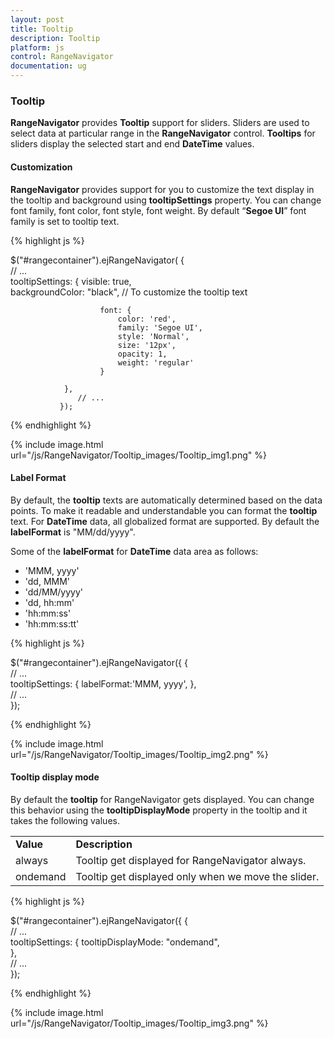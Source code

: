```yaml
---
layout: post
title: Tooltip
description: Tooltip
platform: js
control: RangeNavigator
documentation: ug
---
```



### Tooltip

**RangeNavigator** provides **Tooltip** support for sliders. Sliders are used to select data at particular range in the **RangeNavigator** control. **Tooltips** for sliders display the selected start and end **DateTime** values.

#### Customization

**RangeNavigator** provides support for you to customize the text display in the tooltip and background using **tooltipSettings** property. You can change font family, font color, font style, font weight. By default “**Segoe UI**” font family is set to tooltip text.


{% highlight js %}


$("#rangecontainer").ejRangeNavigator(
               {   
                   // ...              
                tooltipSettings: {
                    visible: true,  
                    backgroundColor: "black",
                           //  To customize the tooltip text

                        font: {
                            color: 'red',
                            family: 'Segoe UI',
                            style: 'Normal',
                            size: '12px',
                            opacity: 1,
                            weight: 'regular'
                        }

                },
                   // ...             
               });


{% endhighlight %}



{% include image.html url="/js/RangeNavigator/Tooltip_images/Tooltip_img1.png" %}

#### Label Format

By default, the **tooltip** texts are automatically determined based on the data points.  To make it readable and understandable you can format the **tooltip** text. For **DateTime** data, all globalized format are supported. By default the **labelFormat** is "MM/dd/yyyy".

Some of the **labelFormat** for **DateTime** data area as follows:

* 'MMM, yyyy'
* 'dd, MMM'
* 'dd/MM/yyyy'
* 'dd, hh:mm'
* 'hh:mm:ss'
* 'hh:mm:ss:tt'


{% highlight js %}


$("#rangecontainer").ejRangeNavigator({
               {   
                   // ...              
                 tooltipSettings: {
                    labelFormat:'MMM, yyyy',
                },              
                   // ...             
               });


{% endhighlight %}


{% include image.html url="/js/RangeNavigator/Tooltip_images/Tooltip_img2.png" %}

#### Tooltip display mode

By default the **tooltip** for RangeNavigator gets displayed. You can change this behavior using the **tooltipDisplayMode** property in the tooltip and it takes the following values.



<table>
<tr>
<td>
<b>Value</b></td><td>
<b>Description</b></td></tr>
<tr>
<td>
always</td><td>
Tooltip get displayed for RangeNavigator always.</td></tr>
<tr>
<td>
ondemand</td><td>
Tooltip get displayed only when we move the slider.</td></tr>
</table>


{% highlight js %}


$("#rangecontainer").ejRangeNavigator({
               {   
                   // ...              
                 tooltipSettings: {
                         tooltipDisplayMode: "ondemand",                    
                },              
                   // ...             
               });


{% endhighlight %}



{% include image.html url="/js/RangeNavigator/Tooltip_images/Tooltip_img3.png" %}
